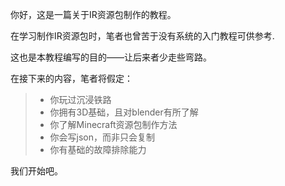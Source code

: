 你好，这是一篇关于IR资源包制作的教程。

在学习制作IR资源包时，笔者也曾苦于没有系统的入门教程可供参考.

这也是本教程编写的目的——让后来者少走些弯路。

在接下来的内容，笔者将假定：
> - 你玩过沉浸铁路
> - 你拥有3D基础，且对blender有所了解
> - 你了解Minecraft资源包制作方法
> - 你会写json，而非只会复制
> - 你有基础的故障排除能力


我们开始吧。